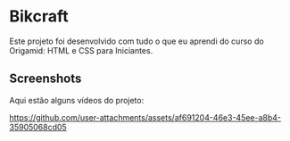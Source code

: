 <h1>Bikcraft</h1>

<p>Este projeto foi desenvolvido com tudo o que eu aprendi do curso do Origamid: HTML e CSS para Iniciantes.
</p>

## Screenshots

Aqui estão alguns vídeos do projeto:

https://github.com/user-attachments/assets/af691204-46e3-45ee-a8b4-35905068cd05

